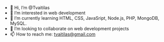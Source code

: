 - 👋 Hi, I’m @Tvaitilas
- 👀 I’m interested in web development
- 🌱 I’m currently learning HTML, CSS, JavaSript, Node.js, PHP, MongoDB, MySQL.
- 💞️ I’m looking to collaborate on web development projects
- 📫 How to reach me: tvaitilas@gmail.com

<!---
Tvaitilas/Tvaitilas is a ✨ special ✨ repository because its `README.md` (this file) appears on your GitHub profile.
You can click the Preview link to take a look at your changes.
--->
